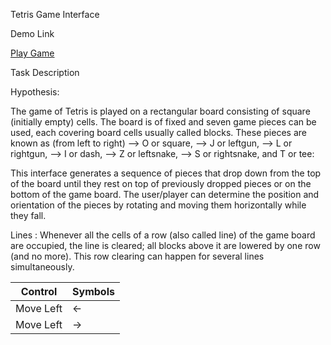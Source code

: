 Tetris Game Interface

Demo Link
<p><a href="https://hci-game-interface.github.io/Project-2---Tetris/">Play Game</a></p>

Task Description

Hypothesis:

The game of Tetris is played on a rectangular board consisting of square (initially empty) cells. The board is of fixed and seven game pieces can be used, each covering board cells usually called blocks. These pieces are known as (from left to right) --> O or square, 
--> J or leftgun,
--> L or rightgun, 
--> I or dash, 
--> Z or leftsnake, 
--> S or rightsnake, and T or tee:

This interface generates a sequence of pieces that drop down from the top of the board until they rest on top of  previously dropped pieces or on the bottom of the game board. The user/player can determine the position and orientation of the pieces
by rotating and moving them horizontally while they fall. 

Lines : Whenever all the cells of a row (also called line) of the game board are occupied, the line is cleared; all blocks above it are lowered by one row (and no more). This row clearing can happen for several lines simultaneously.

| Control      | Symbols                                                                                                                                                                                                                                                                                                                                                                                                                                                                       |
|-------------------|-------------------------------------------------------------------------------------------------------------------------------------------------------------------------------------------------------------------------------------------------------------------------------------------------------------------------------------------------------------------------------------------------------------------------------------------------------------------------------|
| Move Left  | ← |
| Move Left  | → |                                                                                                                                                                                                                                         
